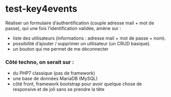 # test-key4events

Réaliser un formulaire d’authentification (couple adresse mail + mot de passe), qui une fois l’identification validée, amène sur :
- liste des utilisateurs (informations : adresse mail + mot de passe + nom).
- possibilité d’ajouter / supprimer un utilisateur (un CRUD basique).
- un bouton qui me permet de me déconnecter


### Côté techno, on serait sur :
- du PHP7 classique (pas de framework)
- une base de données MariaDB (MySQL)
- côté front, framework bootstrap pour avoir quelque chose de responsive et de joli sans se prendre la tête